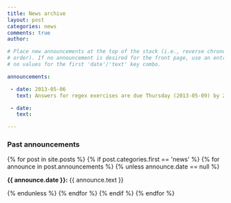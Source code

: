 ```yaml
---
title: News archive
layout: post
categories: news
comments: true
author: 

# Place new announcements at the top of the stack (i.e., reverse chronological
# order). If no announcement is desired for the front page, use an entry with
# no values for the first 'date'/'text' key combo.

announcements:

 - date: 2013-05-06
   text: Answers for regex exercises are due Thursday (2013-05-09) by 2PM. This week we will cover the use of git (a version control system for keeping track of changes in your code). In preparation, be sure to do the short homework (which will be posted Tuesday) for this week before we meet.

 - date:
   text:

---
```


<h3>Past announcements</h3>

{% for post in site.posts %}
  {% if post.categories.first == 'news' %}
    {% for announce in post.announcements %}
      {% unless announce.date == null %}
<!-- The following line must not be indented. -->
<p><strong>{{ announce.date }}:</strong> {{ announce.text }}</p>
      {% endunless %}
    {% endfor %}
  {% endif %}
{% endfor %}
